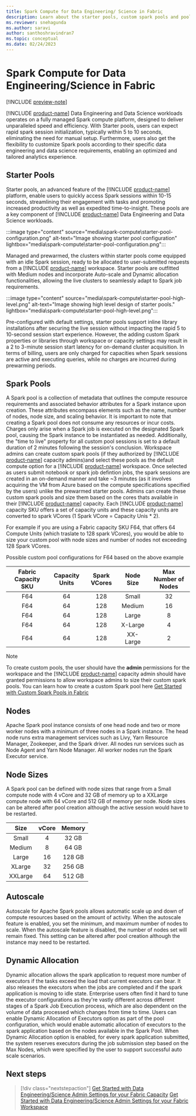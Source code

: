 ```yaml
---
title: Spark Compute for Data Engineering/ Science in Fabric
description: Learn about the starter pools, custom spark pools and pool configurations for data engineering/science workloads in fabric
ms.reviewer: snehagunda
ms.author: saravi
author: santhoshravindran7
ms.topic: conceptual
ms.date: 02/24/2023
---
```

# Spark Compute for Data Engineering/Science in Fabric

[!INCLUDE [preview-note](../includes/preview-note.md)]

[!INCLUDE [product-name](../includes/product-name.md)] Data Engineering and Data Science workloads operates on a fully managed Spark compute platform, designed to deliver unparalleled speed and efficiency. With Starter pools, users can expect rapid spark session initialization, typically within 5 to 10 seconds, eliminating the need for manual setup. Furthermore, users also get the flexibility to customize Spark pools according to their specific data engineering and data science requirements, enabling an optimized and tailored analytics experience.

## Starter Pools

Starter pools, an advanced feature of the [!INCLUDE [product-name](../includes/product-name.md)] platform, enable users to quickly access Spark sessions within 10-15 seconds, streamlining their engagement with tasks and promoting increased productivity as well as expedited time-to-insight. These pools are a key component of [!INCLUDE [product-name](../includes/product-name.md)] Data Engineering and Data Science workloads.

:::image type="content" source="media\spark-compute\starter-pool-configuration.png" alt-text="Image showing starter pool configuration" lightbox="media\spark-compute\starter-pool-configuration.png":::

Managed and prewarmed, the clusters within starter pools come equipped with an idle Spark session, ready to be allocated to user-submitted requests from a [!INCLUDE [product-name](../includes/product-name.md)] workspace. Starter pools are outfitted with Medium nodes and incorporate Auto-scale and Dynamic allocation functionalities, allowing the live clusters to seamlessly adapt to Spark job requirements.

:::image type="content" source="media\spark-compute\starter-pool-high-level.png" alt-text="Image showing high level design of starter pools." lightbox="media\spark-compute\starter-pool-high-level.png":::

Pre-configured with default settings, starter pools support inline library installations after securing the live session without impacting the rapid 5 to 10-second session start experience. However, the adding custom Spark properties or libraries through workspace or capacity settings may result in a 2 to 3-minute session start latency for on-demand cluster acquisition. In terms of billing, users are only charged for capacities when Spark sessions are active and executing queries, while no charges are incurred during prewarming periods.

## Spark Pools

A Spark pool is a collection of metadata that outlines the compute resource requirements and associated behavior attributes for a Spark instance upon creation. These attributes encompass elements such as the name, number of nodes, node size, and scaling behavior. It is important to note that creating a Spark pool does not consume any resources or incur costs. Charges only arise when a Spark job is executed on the designated Spark pool, causing the Spark instance to be instantiated as needed. Additionally, the "time to live" property for all custom pool sessions is set to a default duration of 2 minutes following the session's conclusion. Workspace admins can create custom spark pools (if they authorized by [!INCLUDE [product-name](../includes/product-name.md)] capacity admins)and select these pools as the default compute option for a [!INCLUDE [product-name](../includes/product-name.md)] workspace. Once selected as users submit notebook or spark job defintion jobs, the spark sessions are created in an on-demand manner and take ~3 minutes (as it involves acquiring the VM from Azure based on the compute specifications specified by the users) unlike the prewarmed starter pools.
Admins can create these custom spark pools and size them based on the cores thats available in their [!INCLUDE [product-name](../includes/product-name.md)] capacity. Each [!INCLUDE [product-name](../includes/product-name.md)] capacity SKU offers a set of capacity units and these capacity units are converted to spark VCores (1 Spark VCore = Capacity Unis * 2).

For example if you are using a Fabric capacity SKU F64, that offers 64 Compute Units (which traslate to 128 spark VCores), you would be able to size your custom pool with node sizes and number of nodes not exceeding 128 Spark VCores. 

Possible custom pool configurations for F64 based on the above example 

|Fabric Capacity SKU| Capacity Units|Spark VCores|Node Size|Max Number of Nodes|
|:-----:|:-----:|:------:|:-----:|:-----:|
|F64 |64|128|Small|32|
|F64 |64|128|Medium|16|
|F64 |64|128|Large|8|
|F64 |64|128|X-Large|4|
|F64 |64|128|XX-Large|2|

> [!NOTE]
> To create custom pools, the user should have the **admin** permissions for the workspace and the [!INCLUDE [product-name](../includes/product-name.md)] capacity admin should have granted permissions to allow workspace admins to size their custom spark pools.
> You can learn how to create a custom Spark pool here [Get Started with Custom Spark Pools in Fabric](create-custom-spark-pools.md)

## Nodes

Apache Spark pool instance consists of one head node and two or more worker nodes with a minimum of three nodes in a Spark instance. The head node runs extra management services such as Livy, Yarn Resource Manager, Zookeeper, and the Spark driver. All nodes run services such as Node Agent and Yarn Node Manager. All worker nodes run the Spark Executor service.

## Node Sizes

A Spark pool can be defined with node sizes that range from a Small compute node with 4 vCore and 32 GB of memory up to a XXLarge compute node with 64 vCore and 512 GB of memory per node. Node sizes can be altered after pool creation although the active session would have to be restarted. 

|Size| vCore|Memory|
|:-----:|:-----:|:------:|
|Small |4|32 GB|
|Medium |8|64 GB|
|Large |16|128 GB|
|XLarge |32|256 GB|
|XXLarge |64|512 GB|

## Autoscale

Autoscale for Apache Spark pools allows automatic scale up and down of compute resources based on the amount of activity. When the autoscale feature is enabled, you set the minimum, and maximum number of nodes to scale. When the autoscale feature is disabled, the number of nodes set will remain fixed. This setting can be altered after pool creation although the instance may need to be restarted.

## Dynamic Allocation 

Dynamic allocation allows the spark application to request more number of executors if the tasks exceed the load that current executors can bear. It also releases the executors when the jobs are completed and if the spark application is moving to idle state. Enterprise users often find it hard to tune the executor configurations as they're vastly different across different stages of a Spark Job Execution process, which are also dependent on the volume of data processed which changes from time to time. Users can enable Dynamic Allocation of Executors option as part of the pool configuration, which would enable automatic allocation of executors to the spark application based on the nodes available in the Spark Pool.
When Dynamic Allocation option is enabled, for every spark application submitted, the system reserves executors during the job submission step based on the Max Nodes, which were specified by the user to support successful auto scale scenarios.

## Next steps

>[!div class="nextstepaction"]
>[Get Started with Data Engineering/Science Admin Settings for your Fabric Capacity](data-engineering-and-data-science-capacity-settings-overview.md)
>[Get Started with Data Engineering/Science Admin Settings for your Fabric Workspace](spark-workspace-admin-settings.md)
